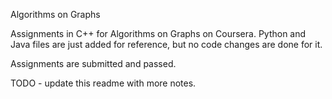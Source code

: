Algorithms on Graphs

Assignments in C++ for Algorithms on Graphs on Coursera. Python and Java files are just added for reference, but
no code changes are done for it.

Assignments are submitted and passed.

TODO - update this readme with more notes.
